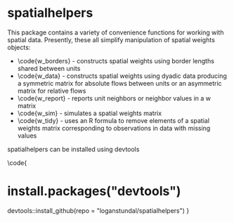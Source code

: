 # spatialhelpers
This package contains a variety of convenience functions for working with
spatial data. Presently, these all simplify manipulation of spatial weights
objects:

- \code{w_borders} - constructs spatial weights using border lengths shared 
between units
- \code{w_data} - constructs spatial weights using dyadic data producing a 
symmetric matrix for absolute flows between units or an asymmetric matrix for 
relative flows
- \code{w_report} - reports unit neighbors or neighbor values in a w matrix
- \code{w_sim} - simulates a spatial weights matrix
- \code{w_tidy} - uses an R formula to remove elements of a spatial weights 
matrix corresponding to observations in data with missing values

spatialhelpers can be installed using devtools

\code{
# install.packages("devtools")
devtools::install_github(repo = "loganstundal/spatialhelpers")
}



